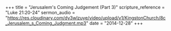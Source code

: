 +++
title = "Jerusalem's Coming Judgement (Part 3)"
scripture_reference = "Luke 21:20-24"
sermon_audio = "https://res.cloudinary.com/dy3wlzuye/video/upload/v1/KingstonChurch/8c_Jerusalem_s_Coming_Judgment.mp3"
date = "2014-12-28"
+++
